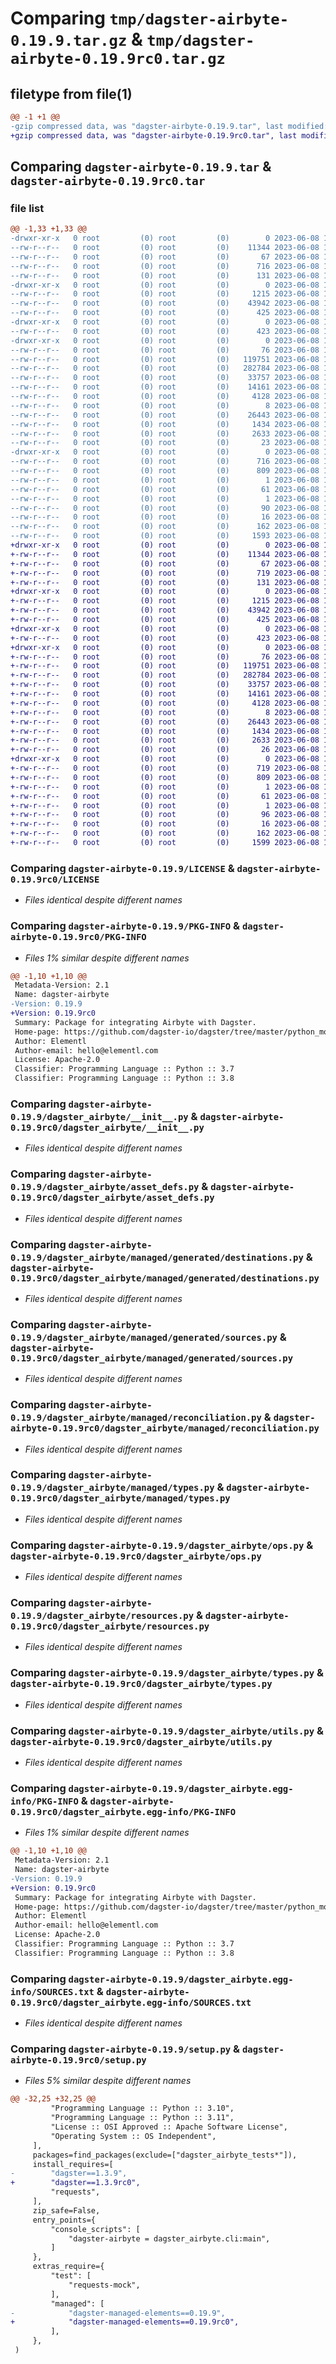 # Comparing `tmp/dagster-airbyte-0.19.9.tar.gz` & `tmp/dagster-airbyte-0.19.9rc0.tar.gz`

## filetype from file(1)

```diff
@@ -1 +1 @@
-gzip compressed data, was "dagster-airbyte-0.19.9.tar", last modified: Thu Jun  8 18:51:50 2023, max compression
+gzip compressed data, was "dagster-airbyte-0.19.9rc0.tar", last modified: Thu Jun  8 18:29:15 2023, max compression
```

## Comparing `dagster-airbyte-0.19.9.tar` & `dagster-airbyte-0.19.9rc0.tar`

### file list

```diff
@@ -1,33 +1,33 @@
-drwxr-xr-x   0 root         (0) root         (0)        0 2023-06-08 18:51:50.238976 dagster-airbyte-0.19.9/
--rw-r--r--   0 root         (0) root         (0)    11344 2023-06-08 18:43:17.000000 dagster-airbyte-0.19.9/LICENSE
--rw-r--r--   0 root         (0) root         (0)       67 2023-06-08 18:43:17.000000 dagster-airbyte-0.19.9/MANIFEST.in
--rw-r--r--   0 root         (0) root         (0)      716 2023-06-08 18:51:50.238976 dagster-airbyte-0.19.9/PKG-INFO
--rw-r--r--   0 root         (0) root         (0)      131 2023-06-08 18:43:17.000000 dagster-airbyte-0.19.9/README.md
-drwxr-xr-x   0 root         (0) root         (0)        0 2023-06-08 18:51:50.234976 dagster-airbyte-0.19.9/dagster_airbyte/
--rw-r--r--   0 root         (0) root         (0)     1215 2023-06-08 18:43:17.000000 dagster-airbyte-0.19.9/dagster_airbyte/__init__.py
--rw-r--r--   0 root         (0) root         (0)    43942 2023-06-08 18:43:17.000000 dagster-airbyte-0.19.9/dagster_airbyte/asset_defs.py
--rw-r--r--   0 root         (0) root         (0)      425 2023-06-08 18:43:17.000000 dagster-airbyte-0.19.9/dagster_airbyte/cli.py
-drwxr-xr-x   0 root         (0) root         (0)        0 2023-06-08 18:51:50.234976 dagster-airbyte-0.19.9/dagster_airbyte/managed/
--rw-r--r--   0 root         (0) root         (0)      423 2023-06-08 18:43:17.000000 dagster-airbyte-0.19.9/dagster_airbyte/managed/__init__.py
-drwxr-xr-x   0 root         (0) root         (0)        0 2023-06-08 18:51:50.238976 dagster-airbyte-0.19.9/dagster_airbyte/managed/generated/
--rw-r--r--   0 root         (0) root         (0)       76 2023-06-08 18:43:17.000000 dagster-airbyte-0.19.9/dagster_airbyte/managed/generated/__init__.py
--rw-r--r--   0 root         (0) root         (0)   119751 2023-06-08 18:43:17.000000 dagster-airbyte-0.19.9/dagster_airbyte/managed/generated/destinations.py
--rw-r--r--   0 root         (0) root         (0)   282784 2023-06-08 18:43:17.000000 dagster-airbyte-0.19.9/dagster_airbyte/managed/generated/sources.py
--rw-r--r--   0 root         (0) root         (0)    33757 2023-06-08 18:43:17.000000 dagster-airbyte-0.19.9/dagster_airbyte/managed/reconciliation.py
--rw-r--r--   0 root         (0) root         (0)    14161 2023-06-08 18:43:17.000000 dagster-airbyte-0.19.9/dagster_airbyte/managed/types.py
--rw-r--r--   0 root         (0) root         (0)     4128 2023-06-08 18:43:17.000000 dagster-airbyte-0.19.9/dagster_airbyte/ops.py
--rw-r--r--   0 root         (0) root         (0)        8 2023-06-08 18:43:17.000000 dagster-airbyte-0.19.9/dagster_airbyte/py.typed
--rw-r--r--   0 root         (0) root         (0)    26443 2023-06-08 18:43:17.000000 dagster-airbyte-0.19.9/dagster_airbyte/resources.py
--rw-r--r--   0 root         (0) root         (0)     1434 2023-06-08 18:43:17.000000 dagster-airbyte-0.19.9/dagster_airbyte/types.py
--rw-r--r--   0 root         (0) root         (0)     2633 2023-06-08 18:43:17.000000 dagster-airbyte-0.19.9/dagster_airbyte/utils.py
--rw-r--r--   0 root         (0) root         (0)       23 2023-06-08 18:43:17.000000 dagster-airbyte-0.19.9/dagster_airbyte/version.py
-drwxr-xr-x   0 root         (0) root         (0)        0 2023-06-08 18:51:50.234976 dagster-airbyte-0.19.9/dagster_airbyte.egg-info/
--rw-r--r--   0 root         (0) root         (0)      716 2023-06-08 18:51:50.000000 dagster-airbyte-0.19.9/dagster_airbyte.egg-info/PKG-INFO
--rw-r--r--   0 root         (0) root         (0)      809 2023-06-08 18:51:50.000000 dagster-airbyte-0.19.9/dagster_airbyte.egg-info/SOURCES.txt
--rw-r--r--   0 root         (0) root         (0)        1 2023-06-08 18:51:50.000000 dagster-airbyte-0.19.9/dagster_airbyte.egg-info/dependency_links.txt
--rw-r--r--   0 root         (0) root         (0)       61 2023-06-08 18:51:50.000000 dagster-airbyte-0.19.9/dagster_airbyte.egg-info/entry_points.txt
--rw-r--r--   0 root         (0) root         (0)        1 2023-06-08 18:51:50.000000 dagster-airbyte-0.19.9/dagster_airbyte.egg-info/not-zip-safe
--rw-r--r--   0 root         (0) root         (0)       90 2023-06-08 18:51:50.000000 dagster-airbyte-0.19.9/dagster_airbyte.egg-info/requires.txt
--rw-r--r--   0 root         (0) root         (0)       16 2023-06-08 18:51:50.000000 dagster-airbyte-0.19.9/dagster_airbyte.egg-info/top_level.txt
--rw-r--r--   0 root         (0) root         (0)      162 2023-06-08 18:51:50.238976 dagster-airbyte-0.19.9/setup.cfg
--rw-r--r--   0 root         (0) root         (0)     1593 2023-06-08 18:43:17.000000 dagster-airbyte-0.19.9/setup.py
+drwxr-xr-x   0 root         (0) root         (0)        0 2023-06-08 18:29:15.419452 dagster-airbyte-0.19.9rc0/
+-rw-r--r--   0 root         (0) root         (0)    11344 2023-06-08 18:20:46.000000 dagster-airbyte-0.19.9rc0/LICENSE
+-rw-r--r--   0 root         (0) root         (0)       67 2023-06-08 18:20:46.000000 dagster-airbyte-0.19.9rc0/MANIFEST.in
+-rw-r--r--   0 root         (0) root         (0)      719 2023-06-08 18:29:15.419452 dagster-airbyte-0.19.9rc0/PKG-INFO
+-rw-r--r--   0 root         (0) root         (0)      131 2023-06-08 18:20:46.000000 dagster-airbyte-0.19.9rc0/README.md
+drwxr-xr-x   0 root         (0) root         (0)        0 2023-06-08 18:29:15.415452 dagster-airbyte-0.19.9rc0/dagster_airbyte/
+-rw-r--r--   0 root         (0) root         (0)     1215 2023-06-08 18:20:46.000000 dagster-airbyte-0.19.9rc0/dagster_airbyte/__init__.py
+-rw-r--r--   0 root         (0) root         (0)    43942 2023-06-08 18:20:46.000000 dagster-airbyte-0.19.9rc0/dagster_airbyte/asset_defs.py
+-rw-r--r--   0 root         (0) root         (0)      425 2023-06-08 18:20:46.000000 dagster-airbyte-0.19.9rc0/dagster_airbyte/cli.py
+drwxr-xr-x   0 root         (0) root         (0)        0 2023-06-08 18:29:15.419452 dagster-airbyte-0.19.9rc0/dagster_airbyte/managed/
+-rw-r--r--   0 root         (0) root         (0)      423 2023-06-08 18:20:46.000000 dagster-airbyte-0.19.9rc0/dagster_airbyte/managed/__init__.py
+drwxr-xr-x   0 root         (0) root         (0)        0 2023-06-08 18:29:15.419452 dagster-airbyte-0.19.9rc0/dagster_airbyte/managed/generated/
+-rw-r--r--   0 root         (0) root         (0)       76 2023-06-08 18:20:46.000000 dagster-airbyte-0.19.9rc0/dagster_airbyte/managed/generated/__init__.py
+-rw-r--r--   0 root         (0) root         (0)   119751 2023-06-08 18:20:46.000000 dagster-airbyte-0.19.9rc0/dagster_airbyte/managed/generated/destinations.py
+-rw-r--r--   0 root         (0) root         (0)   282784 2023-06-08 18:20:46.000000 dagster-airbyte-0.19.9rc0/dagster_airbyte/managed/generated/sources.py
+-rw-r--r--   0 root         (0) root         (0)    33757 2023-06-08 18:20:46.000000 dagster-airbyte-0.19.9rc0/dagster_airbyte/managed/reconciliation.py
+-rw-r--r--   0 root         (0) root         (0)    14161 2023-06-08 18:20:46.000000 dagster-airbyte-0.19.9rc0/dagster_airbyte/managed/types.py
+-rw-r--r--   0 root         (0) root         (0)     4128 2023-06-08 18:20:46.000000 dagster-airbyte-0.19.9rc0/dagster_airbyte/ops.py
+-rw-r--r--   0 root         (0) root         (0)        8 2023-06-08 18:20:46.000000 dagster-airbyte-0.19.9rc0/dagster_airbyte/py.typed
+-rw-r--r--   0 root         (0) root         (0)    26443 2023-06-08 18:20:46.000000 dagster-airbyte-0.19.9rc0/dagster_airbyte/resources.py
+-rw-r--r--   0 root         (0) root         (0)     1434 2023-06-08 18:20:46.000000 dagster-airbyte-0.19.9rc0/dagster_airbyte/types.py
+-rw-r--r--   0 root         (0) root         (0)     2633 2023-06-08 18:20:46.000000 dagster-airbyte-0.19.9rc0/dagster_airbyte/utils.py
+-rw-r--r--   0 root         (0) root         (0)       26 2023-06-08 18:20:46.000000 dagster-airbyte-0.19.9rc0/dagster_airbyte/version.py
+drwxr-xr-x   0 root         (0) root         (0)        0 2023-06-08 18:29:15.419452 dagster-airbyte-0.19.9rc0/dagster_airbyte.egg-info/
+-rw-r--r--   0 root         (0) root         (0)      719 2023-06-08 18:29:15.000000 dagster-airbyte-0.19.9rc0/dagster_airbyte.egg-info/PKG-INFO
+-rw-r--r--   0 root         (0) root         (0)      809 2023-06-08 18:29:15.000000 dagster-airbyte-0.19.9rc0/dagster_airbyte.egg-info/SOURCES.txt
+-rw-r--r--   0 root         (0) root         (0)        1 2023-06-08 18:29:15.000000 dagster-airbyte-0.19.9rc0/dagster_airbyte.egg-info/dependency_links.txt
+-rw-r--r--   0 root         (0) root         (0)       61 2023-06-08 18:29:15.000000 dagster-airbyte-0.19.9rc0/dagster_airbyte.egg-info/entry_points.txt
+-rw-r--r--   0 root         (0) root         (0)        1 2023-06-08 18:29:15.000000 dagster-airbyte-0.19.9rc0/dagster_airbyte.egg-info/not-zip-safe
+-rw-r--r--   0 root         (0) root         (0)       96 2023-06-08 18:29:15.000000 dagster-airbyte-0.19.9rc0/dagster_airbyte.egg-info/requires.txt
+-rw-r--r--   0 root         (0) root         (0)       16 2023-06-08 18:29:15.000000 dagster-airbyte-0.19.9rc0/dagster_airbyte.egg-info/top_level.txt
+-rw-r--r--   0 root         (0) root         (0)      162 2023-06-08 18:29:15.423452 dagster-airbyte-0.19.9rc0/setup.cfg
+-rw-r--r--   0 root         (0) root         (0)     1599 2023-06-08 18:20:46.000000 dagster-airbyte-0.19.9rc0/setup.py
```

### Comparing `dagster-airbyte-0.19.9/LICENSE` & `dagster-airbyte-0.19.9rc0/LICENSE`

 * *Files identical despite different names*

### Comparing `dagster-airbyte-0.19.9/PKG-INFO` & `dagster-airbyte-0.19.9rc0/PKG-INFO`

 * *Files 1% similar despite different names*

```diff
@@ -1,10 +1,10 @@
 Metadata-Version: 2.1
 Name: dagster-airbyte
-Version: 0.19.9
+Version: 0.19.9rc0
 Summary: Package for integrating Airbyte with Dagster.
 Home-page: https://github.com/dagster-io/dagster/tree/master/python_modules/libraries/dagster-airbyte
 Author: Elementl
 Author-email: hello@elementl.com
 License: Apache-2.0
 Classifier: Programming Language :: Python :: 3.7
 Classifier: Programming Language :: Python :: 3.8
```

### Comparing `dagster-airbyte-0.19.9/dagster_airbyte/__init__.py` & `dagster-airbyte-0.19.9rc0/dagster_airbyte/__init__.py`

 * *Files identical despite different names*

### Comparing `dagster-airbyte-0.19.9/dagster_airbyte/asset_defs.py` & `dagster-airbyte-0.19.9rc0/dagster_airbyte/asset_defs.py`

 * *Files identical despite different names*

### Comparing `dagster-airbyte-0.19.9/dagster_airbyte/managed/generated/destinations.py` & `dagster-airbyte-0.19.9rc0/dagster_airbyte/managed/generated/destinations.py`

 * *Files identical despite different names*

### Comparing `dagster-airbyte-0.19.9/dagster_airbyte/managed/generated/sources.py` & `dagster-airbyte-0.19.9rc0/dagster_airbyte/managed/generated/sources.py`

 * *Files identical despite different names*

### Comparing `dagster-airbyte-0.19.9/dagster_airbyte/managed/reconciliation.py` & `dagster-airbyte-0.19.9rc0/dagster_airbyte/managed/reconciliation.py`

 * *Files identical despite different names*

### Comparing `dagster-airbyte-0.19.9/dagster_airbyte/managed/types.py` & `dagster-airbyte-0.19.9rc0/dagster_airbyte/managed/types.py`

 * *Files identical despite different names*

### Comparing `dagster-airbyte-0.19.9/dagster_airbyte/ops.py` & `dagster-airbyte-0.19.9rc0/dagster_airbyte/ops.py`

 * *Files identical despite different names*

### Comparing `dagster-airbyte-0.19.9/dagster_airbyte/resources.py` & `dagster-airbyte-0.19.9rc0/dagster_airbyte/resources.py`

 * *Files identical despite different names*

### Comparing `dagster-airbyte-0.19.9/dagster_airbyte/types.py` & `dagster-airbyte-0.19.9rc0/dagster_airbyte/types.py`

 * *Files identical despite different names*

### Comparing `dagster-airbyte-0.19.9/dagster_airbyte/utils.py` & `dagster-airbyte-0.19.9rc0/dagster_airbyte/utils.py`

 * *Files identical despite different names*

### Comparing `dagster-airbyte-0.19.9/dagster_airbyte.egg-info/PKG-INFO` & `dagster-airbyte-0.19.9rc0/dagster_airbyte.egg-info/PKG-INFO`

 * *Files 1% similar despite different names*

```diff
@@ -1,10 +1,10 @@
 Metadata-Version: 2.1
 Name: dagster-airbyte
-Version: 0.19.9
+Version: 0.19.9rc0
 Summary: Package for integrating Airbyte with Dagster.
 Home-page: https://github.com/dagster-io/dagster/tree/master/python_modules/libraries/dagster-airbyte
 Author: Elementl
 Author-email: hello@elementl.com
 License: Apache-2.0
 Classifier: Programming Language :: Python :: 3.7
 Classifier: Programming Language :: Python :: 3.8
```

### Comparing `dagster-airbyte-0.19.9/dagster_airbyte.egg-info/SOURCES.txt` & `dagster-airbyte-0.19.9rc0/dagster_airbyte.egg-info/SOURCES.txt`

 * *Files identical despite different names*

### Comparing `dagster-airbyte-0.19.9/setup.py` & `dagster-airbyte-0.19.9rc0/setup.py`

 * *Files 5% similar despite different names*

```diff
@@ -32,25 +32,25 @@
         "Programming Language :: Python :: 3.10",
         "Programming Language :: Python :: 3.11",
         "License :: OSI Approved :: Apache Software License",
         "Operating System :: OS Independent",
     ],
     packages=find_packages(exclude=["dagster_airbyte_tests*"]),
     install_requires=[
-        "dagster==1.3.9",
+        "dagster==1.3.9rc0",
         "requests",
     ],
     zip_safe=False,
     entry_points={
         "console_scripts": [
             "dagster-airbyte = dagster_airbyte.cli:main",
         ]
     },
     extras_require={
         "test": [
             "requests-mock",
         ],
         "managed": [
-            "dagster-managed-elements==0.19.9",
+            "dagster-managed-elements==0.19.9rc0",
         ],
     },
 )
```

